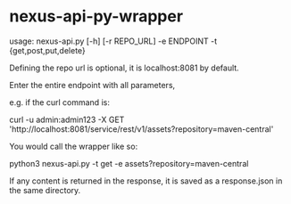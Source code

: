 # nexus-api-py-wrapper

usage: nexus-api.py [-h] [-r REPO_URL] -e ENDPOINT -t {get,post,put,delete}

Defining the repo url is optional, it is localhost:8081 by default.

Enter the entire endpoint with all parameters, 

e.g. if the curl command is:

curl -u admin:admin123 -X GET 'http://localhost:8081/service/rest/v1/assets?repository=maven-central'

You would call the wrapper like so:

python3 nexus-api.py -t get -e assets?repository=maven-central

If any content is returned in the response, it is saved as a response.json in the same directory.
